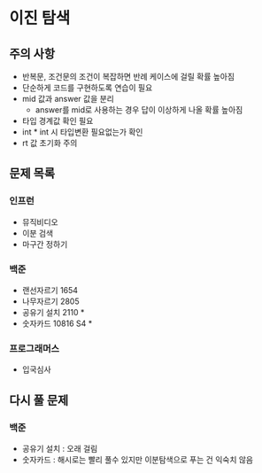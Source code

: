 # 이진 탐색

## 주의 사항

- 반복문, 조건문의 조건이 복잡하면 반례 케이스에 걸릴 확률 높아짐
- 단순하게 코드를 구현하도록 연습이 필요
- mid 값과 answer 값을 분리
    - answer를 mid로 사용하는 경우 답이 이상하게 나올 확률 높아짐
- 타입 경계값 확인 필요
- int * int 시 타입변환 필요없는가 확인
- rt 값 초기화 주의

## 문제 목록

### 인프런

- 뮤직비디오
- 이분 검색
- 마구간 정하기

### 백준

- 랜선자르기 1654
- 나무자르기 2805
- 공유기 설치 2110 *
- 숫자카드 10816 S4 *

### 프로그래머스

- 입국심사

## 다시 풀 문제

### 백준

- 공유기 설치 : 오래 걸림
- 숫자카드 : 해시로는 빨리 풀수 있지만 이분탐색으로 푸는 건 익숙치 않음